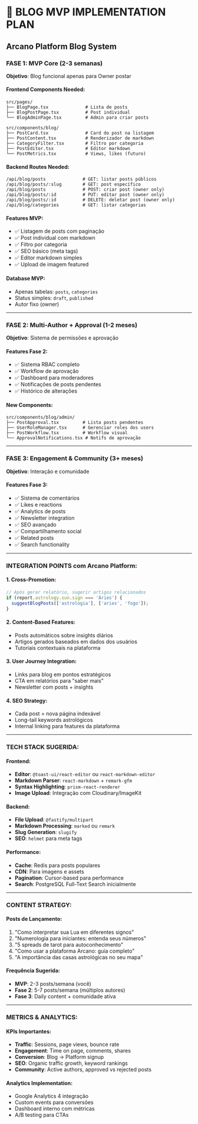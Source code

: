 # 📝 BLOG MVP IMPLEMENTATION PLAN
## Arcano Platform Blog System

### FASE 1: MVP Core (2-3 semanas)
**Objetivo**: Blog funcional apenas para Owner postar

#### Frontend Components Needed:
```
src/pages/
├── BlogPage.tsx              # Lista de posts
├── BlogPostPage.tsx          # Post individual
└── BlogAdminPage.tsx         # Admin para criar posts

src/components/blog/
├── PostCard.tsx              # Card do post na listagem
├── PostContent.tsx           # Renderizador de markdown
├── CategoryFilter.tsx        # Filtro por categoria
├── PostEditor.tsx            # Editor markdown
└── PostMetrics.tsx           # Views, likes (futuro)
```

#### Backend Routes Needed:
```
/api/blog/posts              # GET: listar posts públicos
/api/blog/posts/:slug        # GET: post específico
/api/blog/posts              # POST: criar post (owner only)
/api/blog/posts/:id          # PUT: editar post (owner only)
/api/blog/posts/:id          # DELETE: deletar post (owner only)
/api/blog/categories         # GET: listar categorias
```

#### Features MVP:
- ✅ Listagem de posts com paginação
- ✅ Post individual com markdown
- ✅ Filtro por categoria
- ✅ SEO básico (meta tags)
- ✅ Editor markdown simples
- ✅ Upload de imagem featured

#### Database MVP:
- Apenas tabelas: `posts`, `categories`
- Status simples: `draft`, `published`
- Autor fixo (owner)

---

### FASE 2: Multi-Author + Approval (1-2 meses)
**Objetivo**: Sistema de permissões e aprovação

#### Features Fase 2:
- ✅ Sistema RBAC completo
- ✅ Workflow de aprovação
- ✅ Dashboard para moderadores
- ✅ Notificações de posts pendentes
- ✅ Histórico de alterações

#### New Components:
```
src/components/blog/admin/
├── PostApproval.tsx         # Lista posts pendentes
├── UserRoleManager.tsx      # Gerenciar roles dos users
├── PostWorkflow.tsx         # Workflow visual
└── ApprovalNotifications.tsx # Notifs de aprovação
```

---

### FASE 3: Engagement & Community (3+ meses)
**Objetivo**: Interação e comunidade

#### Features Fase 3:
- ✅ Sistema de comentários
- ✅ Likes e reactions
- ✅ Analytics de posts
- ✅ Newsletter integration
- ✅ SEO avançado
- ✅ Compartilhamento social
- ✅ Related posts
- ✅ Search functionality

---

### INTEGRATION POINTS com Arcano Platform:

#### 1. **Cross-Promotion**:
```typescript
// Após gerar relatório, sugerir artigos relacionados
if (report.astrology.sun.sign === 'Áries') {
  suggestBlogPosts(['astrologia'], ['aries', 'fogo']);
}
```

#### 2. **Content-Based Features**:
- Posts automáticos sobre insights diários
- Artigos gerados baseados em dados dos usuários
- Tutoriais contextuais na plataforma

#### 3. **User Journey Integration**:
- Links para blog em pontos estratégicos
- CTA em relatórios para "saber mais"
- Newsletter com posts + insights

#### 4. **SEO Strategy**:
- Cada post = nova página indexável
- Long-tail keywords astrológicos
- Internal linking para features da plataforma

---

### TECH STACK SUGERIDA:

#### Frontend:
- **Editor**: `@toast-ui/react-editor` ou `react-markdown-editor`
- **Markdown Parser**: `react-markdown` + `remark-gfm`
- **Syntax Highlighting**: `prism-react-renderer`
- **Image Upload**: Integração com Cloudinary/ImageKit

#### Backend:
- **File Upload**: `@fastify/multipart`
- **Markdown Processing**: `marked` ou `remark`
- **Slug Generation**: `slugify`
- **SEO**: `helmet` para meta tags

#### Performance:
- **Cache**: Redis para posts populares
- **CDN**: Para imagens e assets
- **Pagination**: Cursor-based para performance
- **Search**: PostgreSQL Full-Text Search inicialmente

---

### CONTENT STRATEGY:

#### Posts de Lançamento:
1. "Como interpretar sua Lua em diferentes signos"
2. "Numerologia para iniciantes: entenda seus números"
3. "5 spreads de tarot para autoconhecimento"
4. "Como usar a plataforma Arcano: guia completo"
5. "A importância das casas astrológicas no seu mapa"

#### Frequência Sugerida:
- **MVP**: 2-3 posts/semana (você)
- **Fase 2**: 5-7 posts/semana (múltiplos autores)
- **Fase 3**: Daily content + comunidade ativa

---

### METRICS & ANALYTICS:

#### KPIs Importantes:
- **Traffic**: Sessions, page views, bounce rate
- **Engagement**: Time on page, comments, shares
- **Conversion**: Blog → Platform signup
- **SEO**: Organic traffic growth, keyword rankings
- **Community**: Active authors, approved vs rejected posts

#### Analytics Implementation:
- Google Analytics 4 integração
- Custom events para conversões
- Dashboard interno com métricas
- A/B testing para CTAs
